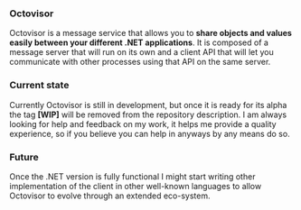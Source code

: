 ### Octovisor
Octovisor is a message service that allows you to **share objects and values easily between your different .NET applications**. It is composed of a message server that will run on its own and a client API that will let you communicate with other processes using that API on the same server.

### Current state
Currently Octovisor is still in development, but once it is ready for its alpha the tag **\[WIP\]** will be removed from the repository description. I am always looking for help and feedback on my work, it helps me provide a quality experience, so if you believe you can help in anyways by any means do so.


### Future
Once the .NET version is fully functional I might start writing other implementation of the client in other well-known languages to allow Octovisor to evolve through an extended eco-system.